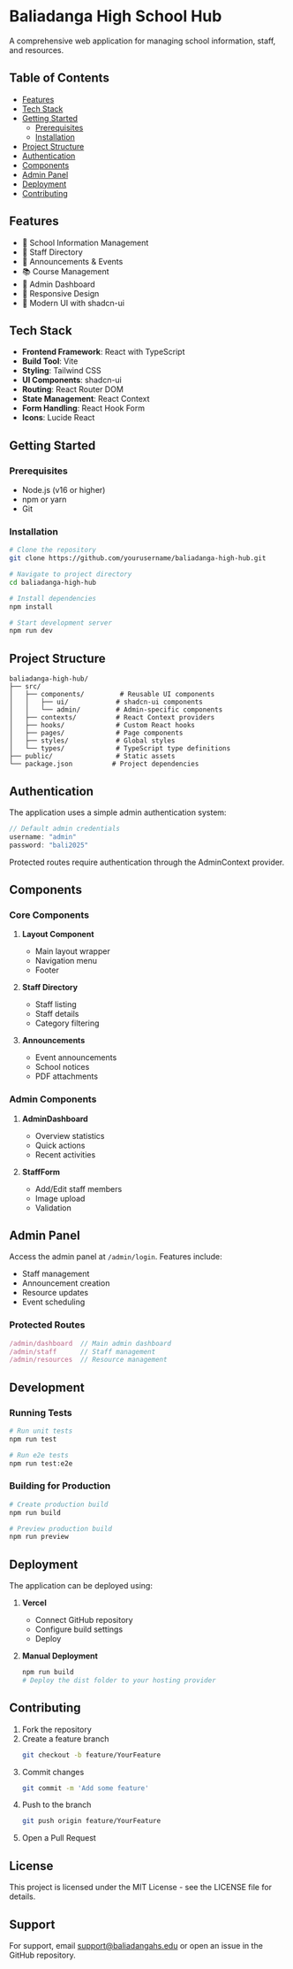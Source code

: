 # Baliadanga High School Hub

A comprehensive web application for managing school information, staff, and resources.

## Table of Contents
- [Features](#features)
- [Tech Stack](#tech-stack)
- [Getting Started](#getting-started)
  - [Prerequisites](#prerequisites)
  - [Installation](#installation)
- [Project Structure](#project-structure)
- [Authentication](#authentication)
- [Components](#components)
- [Admin Panel](#admin-panel)
- [Deployment](#deployment)
- [Contributing](#contributing)

## Features

- 🏫 School Information Management
- 👥 Staff Directory
- 📢 Announcements & Events
- 📚 Course Management
- 🔐 Admin Dashboard
- 📱 Responsive Design
- 🎨 Modern UI with shadcn-ui

## Tech Stack

- **Frontend Framework**: React with TypeScript
- **Build Tool**: Vite
- **Styling**: Tailwind CSS
- **UI Components**: shadcn-ui
- **Routing**: React Router DOM
- **State Management**: React Context
- **Form Handling**: React Hook Form
- **Icons**: Lucide React

## Getting Started

### Prerequisites

- Node.js (v16 or higher)
- npm or yarn
- Git

### Installation

```bash
# Clone the repository
git clone https://github.com/yourusername/baliadanga-high-hub.git

# Navigate to project directory
cd baliadanga-high-hub

# Install dependencies
npm install

# Start development server
npm run dev
```

## Project Structure

```
baliadanga-high-hub/
├── src/
│   ├── components/         # Reusable UI components
│   │   ├── ui/            # shadcn-ui components
│   │   └── admin/         # Admin-specific components
│   ├── contexts/          # React Context providers
│   ├── hooks/             # Custom React hooks
│   ├── pages/             # Page components
│   ├── styles/            # Global styles
│   └── types/             # TypeScript type definitions
├── public/                # Static assets
└── package.json          # Project dependencies
```

## Authentication

The application uses a simple admin authentication system:

```typescript
// Default admin credentials
username: "admin"
password: "bali2025"
```

Protected routes require authentication through the AdminContext provider.

## Components

### Core Components

1. **Layout Component**
   - Main layout wrapper
   - Navigation menu
   - Footer

2. **Staff Directory**
   - Staff listing
   - Staff details
   - Category filtering

3. **Announcements**
   - Event announcements
   - School notices
   - PDF attachments

### Admin Components

1. **AdminDashboard**
   - Overview statistics
   - Quick actions
   - Recent activities

2. **StaffForm**
   - Add/Edit staff members
   - Image upload
   - Validation

## Admin Panel

Access the admin panel at `/admin/login`. Features include:

- Staff management
- Announcement creation
- Resource updates
- Event scheduling

### Protected Routes

```typescript
/admin/dashboard  // Main admin dashboard
/admin/staff      // Staff management
/admin/resources  // Resource management
```

## Development

### Running Tests

```bash
# Run unit tests
npm run test

# Run e2e tests
npm run test:e2e
```

### Building for Production

```bash
# Create production build
npm run build

# Preview production build
npm run preview
```

## Deployment

The application can be deployed using:

1. **Vercel**
   - Connect GitHub repository
   - Configure build settings
   - Deploy

2. **Manual Deployment**
   ```bash
   npm run build
   # Deploy the dist folder to your hosting provider
   ```

## Contributing

1. Fork the repository
2. Create a feature branch
   ```bash
   git checkout -b feature/YourFeature
   ```
3. Commit changes
   ```bash
   git commit -m 'Add some feature'
   ```
4. Push to the branch
   ```bash
   git push origin feature/YourFeature
   ```
5. Open a Pull Request

## License

This project is licensed under the MIT License - see the LICENSE file for details.

## Support

For support, email support@baliadangahs.edu or open an issue in the GitHub repository.
